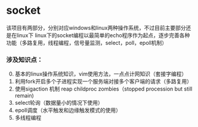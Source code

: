 # socket
该项目有两部分，分别对应windows和linux两种操作系统，不过目前主要部分还是在linux下
linux下的socket编程以最简单的echo程序作为起点，逐步完善各种功能（多路复用，线程编程，信号量监测，select，poll，epoll机制）
### 涉及知识点：
0. 基本的linux操作系统知识，vim使用方法，一点点计网知识（套接字编程）
1. 利用fork开启多个子进程实现一个服务端对接多个客户端的请求（多路复用）
2. 使用sigaction 机制 reap childproc zombies（stopped procession but still remain)
3. select轮询（数据量小的情况下使用）
4. epoll调度（水平触发和边缘触发模式的使用）
5. 多线程编程
